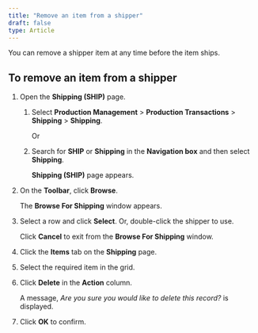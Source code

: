 ```yaml
---
title: "Remove an item from a shipper"
draft: false
type: Article
---
```


You can remove a shipper item at any time before the item ships.

## To remove an item from a shipper

1. Open the **Shipping (SHIP)** page.

   1. Select **Production Management** > **Production Transactions** > **Shipping** > **Shipping**.

        Or

   2. Search for **SHIP** or **Shipping** in the **Navigation box** and then select **Shipping**.

        **Shipping (SHIP)** page appears.

2. On the **Toolbar**, click **Browse**.

    The **Browse For Shipping** window appears.

3. Select a row and click **Select**. Or, double-click the shipper to use.

    Click **Cancel** to exit from the **Browse For Shipping** window.

4. Click the **Items** tab on the **Shipping** page.

5. Select the required item in the grid.

6. Click **Delete** in the **Action** column.

    A message, *Are you sure you would like to delete this record?* is displayed.

7. Click **OK** to confirm.

​